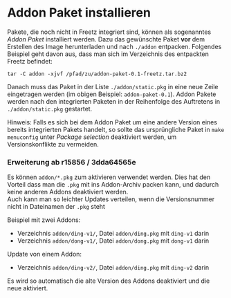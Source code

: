 # Addon Paket installieren

Pakete, die noch nicht in Freetz integriert sind, können als sogenanntes
*Addon Paket* installiert werden. Dazu das gewünschte Paket **vor** dem
Erstellen des Image herunterladen und nach `./addon` entpacken.
Folgendes Beispiel geht davon aus, dass man sich im Verzeichnis des
entpackten Freetz befindet:

```
tar -C addon -xjvf /pfad/zu/addon-paket-0.1-freetz.tar.bz2
```

Danach muss das Paket in der Liste `./addon/static.pkg` in eine neue
Zeile eingetragen werden (im obigen Beispiel: `addon-paket-0.1`). Addon
Pakete werden nach den integrierten Paketen in der Reihenfolge des
Auftretens in `./addon/static.pkg` gestartet.

Hinweis: Falls es sich bei dem Addon Paket um eine andere Version eines
bereits integrierten Pakets handelt, so sollte das ursprüngliche Paket
in `make menuconfig` unter *Package selection* deaktiviert werden, um
Versionskonflikte zu vermeiden.


### Erweiterung ab r15856 / 3dda64565e

Es können ```addon/*.pkg``` zum aktivieren verwendet werden. Dies hat den
Vorteil dass man die ```.pkg``` mit ins Addon-Archiv packen kann, und dadurch
keine anderen Addons deaktiviert werden.<br>
Auch kann man so leichter Updates verteilen, wenn die Versionsnummer nicht
in Dateinamen der ```.pkg``` steht

Beispiel mit zwei Addons:
- Verzeichnis ```addon/ding-v1/```, Datei ```addon/ding.pkg``` mit ```ding-v1``` darin
- Verzeichnis ```addon/dong-v1/```, Datei ```addon/dong.pkg``` mit ```dong-v1``` darin

Update von einem Addon:
- Verzeichnis ```addon/ding-v2/```, Datei ```addon/ding.pkg``` mit ```ding-v2``` darin

Es wird so automatisch die alte Version des Addons deaktiviert und die neue aktiviert.

